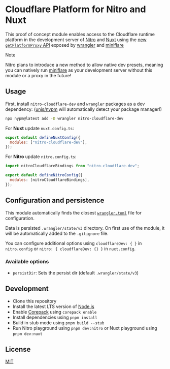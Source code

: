 # Cloudflare Platform for Nitro and Nuxt

This proof of concept module enables access to the Cloudflare runtime platform in the development server of [Nitro](https://nitro.unjs.io) and [Nuxt](https://nuxt.com) using the [new `getPlatformProxy` API](https://github.com/cloudflare/workers-sdk/pull/5002) exposed by [wrangler](https://developers.cloudflare.com/workers/wrangler/) and [miniflare](https://miniflare.dev/)

> [!NOTE]
> Nitro plans to introduce a new method to allow native dev presets, meaning you can natively run [miniflare](https://miniflare.dev/) as your development server without this module or a proxy in the future!

## Usage

First, install `nitro-cloudflare-dev` and `wrangler` packages as a dev dependency: ([unjs/nypm](https://nypm.unjs.io) will automatically detect your package manager!)

```sh
npx nypm@latest add -D wrangler nitro-cloudflare-dev
```

For **Nuxt** update `nuxt.config.ts`:

```js
export default defineNuxtConfig({
  modules: ["nitro-cloudflare-dev"],
});
```

For **Nitro** update `nitro.config.ts`:

```js
import nitroCloudflareBindings from "nitro-cloudflare-dev";

export default defineNitroConfig({
  modules: [nitroCloudflareBindings],
});
```

## Configuration and persistence

This module automatically finds the closest [`wrangler.toml`](https://developers.cloudflare.com/workers/wrangler/configuration/) file for configuration.

Data is persisted `.wrangler/state/v3` directory. On first use of the module, it will be automatically added to the `.gitignore` file.

You can configure additional options using `cloudflareDev: { }` in `nitro.config` or `nitro: { cloudflareDev: {} }` in `nuxt.config`.

### Available options

- `persistDir`: Sets the persist dir (default `.wrangler/state/v3`)

## Development

- Clone this repository
- Install the latest LTS version of [Node.js](https://nodejs.org/en/)
- Enable [Corepack](https://github.com/nodejs/corepack) using `corepack enable`
- Install dependencies using `pnpm install`
- Build in stub mode using `pnpm build --stub`
- Run Nitro playground using `pnpm dev:nitro` or Nuxt playground using `pnpm dev:nuxt`

## License

[MIT](./LICENSE)
